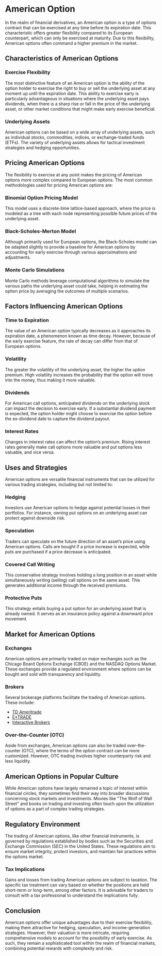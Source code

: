 # American Option

In the realm of financial derivatives, an American option is a type of options contract that can be exercised at any time before its expiration date. This characteristic offers greater flexibility compared to its European counterpart, which can only be exercised at maturity. Due to this flexibility, American options often command a higher premium in the market. 

## Characteristics of American Options

### Exercise Flexibility
The most distinctive feature of an American option is the ability of the option holder to exercise the right to buy or sell the underlying asset at any moment up until the expiration date. This ability to exercise early is particularly advantageous in situations where the underlying asset pays dividends, when there is a sharp rise or fall in the price of the underlying asset, or other market conditions that might make early exercise beneficial.

### Underlying Assets
American options can be based on a wide array of underlying assets, such as individual stocks, commodities, indices, or exchange-traded funds (ETFs). The variety of underlying assets allows for tactical investment strategies and hedging opportunities.

## Pricing American Options

The flexibility to exercise at any point makes the pricing of American options more complex compared to European options. The most common methodologies used for pricing American options are:

### Binomial Option Pricing Model
This model uses a discrete-time lattice-based approach, where the price is modeled as a tree with each node representing possible future prices of the underlying asset.

### Black-Scholes-Merton Model
Although primarily used for European options, the Black-Scholes model can be adapted slightly to provide a baseline for American options by accounting for early exercise through various approximations and adjustments.

### Monte Carlo Simulations
Monte Carlo methods leverage computational algorithms to simulate the various paths the underlying asset could take, helping in estimating the option price by averaging the outcomes of multiple scenarios.

## Factors Influencing American Options

### Time to Expiration
The value of an American option typically decreases as it approaches its expiration date, a phenomenon known as time decay. However, because of the early exercise feature, the rate of decay can differ from that of European options.

### Volatility
The greater the volatility of the underlying asset, the higher the option premium. High volatility increases the probability that the option will move into the money, thus making it more valuable.

### Dividends
For American call options, anticipated dividends on the underlying stock can impact the decision to exercise early. If a substantial dividend payment is expected, the option holder might choose to exercise the option before the ex-dividend date to capture the dividend payout.

### Interest Rates
Changes in interest rates can affect the option’s premium. Rising interest rates generally make call options more valuable and put options less valuable, and vice versa.

## Uses and Strategies

American options are versatile financial instruments that can be utilized for various trading strategies, including but not limited to:

### Hedging
Investors use American options to hedge against potential losses in their portfolios. For instance, owning put options on an underlying asset can protect against downside risk.

### Speculation
Traders can speculate on the future direction of an asset’s price using American options. Calls are bought if a price increase is expected, while puts are purchased if a price decrease is anticipated.

### Covered Call Writing
This conservative strategy involves holding a long position in an asset while simultaneously writing (selling) call options on the same asset. This generates additional income through the received premiums.

### Protective Puts
This strategy entails buying a put option for an underlying asset that is already owned. It serves as an insurance policy against a downward price movement.

## Market for American Options

### Exchanges
American options are primarily traded on major exchanges such as the Chicago Board Options Exchange (CBOE) and the NASDAQ Options Market. These exchanges provide a regulated environment where options can be bought and sold with transparency and liquidity.

### Brokers
Several brokerage platforms facilitate the trading of American options. These include:

* [TD Ameritrade](https://www.tdameritrade.com)
* [E*TRADE](https://us.etrade.com)
* [Interactive Brokers](https://www.interactivebrokers.com)

### Over-the-Counter (OTC)
Aside from exchanges, American options can also be traded over-the-counter (OTC), where the terms of the option contract can be more customized. However, OTC trading involves higher counterparty risk and less liquidity.

## American Options in Popular Culture

While American options have largely remained a topic of interest within financial circles, they sometimes find their way into broader discussions concerning stock markets and investments. Movies like "The Wolf of Wall Street" and books on trading and investing often touch upon the utilization of options as a part of complex trading strategies.

## Regulatory Environment

The trading of American options, like other financial instruments, is governed by regulations established by bodies such as the Securities and Exchange Commission (SEC) in the United States. These regulations aim to ensure market integrity, protect investors, and maintain fair practices within the options market.

### Tax Implications
Gains and losses from trading American options are subject to taxation. The specific tax treatment can vary based on whether the positions are held short-term or long-term, among other factors. It is advisable for traders to consult with a tax professional to understand the implications fully.

## Conclusion

American options offer unique advantages due to their exercise flexibility, making them attractive for hedging, speculation, and income-generation strategies. However, their valuation is more intricate, requiring comprehensive models to account for the possibility of early exercise. As such, they remain a sophisticated tool within the realm of financial markets, combining potential rewards with complexity and risk.